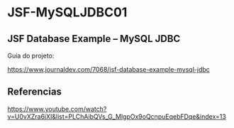 # JSF-MySQLJDBC01
## JSF Database Example – MySQL JDBC
Guia do projeto:

https://www.journaldev.com/7068/jsf-database-example-mysql-jdbc


## Referencias
https://www.youtube.com/watch?v=U0vXZra6jXI&list=PLChAibQVs_G_MlgpOx9oQcnpuEqebFDqe&index=13


